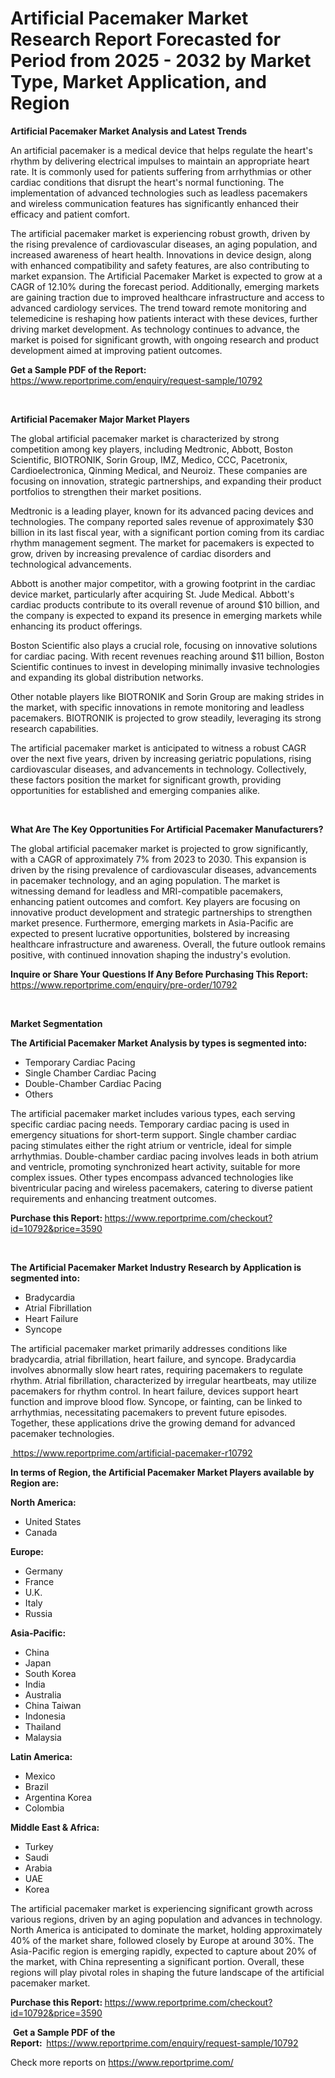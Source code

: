 <p><h1>Artificial Pacemaker Market Research Report Forecasted for Period from 2025 -  2032 by Market Type, Market Application, and Region</h1></p><p><strong>Artificial Pacemaker Market Analysis and Latest Trends</strong></p>
<p><p>An artificial pacemaker is a medical device that helps regulate the heart's rhythm by delivering electrical impulses to maintain an appropriate heart rate. It is commonly used for patients suffering from arrhythmias or other cardiac conditions that disrupt the heart's normal functioning. The implementation of advanced technologies such as leadless pacemakers and wireless communication features has significantly enhanced their efficacy and patient comfort.</p><p>The artificial pacemaker market is experiencing robust growth, driven by the rising prevalence of cardiovascular diseases, an aging population, and increased awareness of heart health. Innovations in device design, along with enhanced compatibility and safety features, are also contributing to market expansion. The Artificial Pacemaker Market is expected to grow at a CAGR of 12.10% during the forecast period. Additionally, emerging markets are gaining traction due to improved healthcare infrastructure and access to advanced cardiology services. The trend toward remote monitoring and telemedicine is reshaping how patients interact with these devices, further driving market development. As technology continues to advance, the market is poised for significant growth, with ongoing research and product development aimed at improving patient outcomes.</p></p>
<p><strong>Get a Sample PDF of the Report:&nbsp;</strong> <a href="https://www.reportprime.com/enquiry/request-sample/10792?utm_campaign=2514&utm_medium=2&utm_source=Github&utm_content=ia&utm_term=20032025&utm_id=artificial-pacemaker">https://www.reportprime.com/enquiry/request-sample/10792</a></p>
<p>&nbsp;</p>
<p><strong>Artificial Pacemaker Major Market Players</strong></p>
<p><p>The global artificial pacemaker market is characterized by strong competition among key players, including Medtronic, Abbott, Boston Scientific, BIOTRONIK, Sorin Group, IMZ, Medico, CCC, Pacetronix, Cardioelectronica, Qinming Medical, and Neuroiz. These companies are focusing on innovation, strategic partnerships, and expanding their product portfolios to strengthen their market positions.</p><p>Medtronic is a leading player, known for its advanced pacing devices and technologies. The company reported sales revenue of approximately $30 billion in its last fiscal year, with a significant portion coming from its cardiac rhythm management segment. The market for pacemakers is expected to grow, driven by increasing prevalence of cardiac disorders and technological advancements.</p><p>Abbott is another major competitor, with a growing footprint in the cardiac device market, particularly after acquiring St. Jude Medical. Abbott's cardiac products contribute to its overall revenue of around $10 billion, and the company is expected to expand its presence in emerging markets while enhancing its product offerings.</p><p>Boston Scientific also plays a crucial role, focusing on innovative solutions for cardiac pacing. With recent revenues reaching around $11 billion, Boston Scientific continues to invest in developing minimally invasive technologies and expanding its global distribution networks.</p><p>Other notable players like BIOTRONIK and Sorin Group are making strides in the market, with specific innovations in remote monitoring and leadless pacemakers. BIOTRONIK is projected to grow steadily, leveraging its strong research capabilities.</p><p>The artificial pacemaker market is anticipated to witness a robust CAGR over the next five years, driven by increasing geriatric populations, rising cardiovascular diseases, and advancements in technology. Collectively, these factors position the market for significant growth, providing opportunities for established and emerging companies alike.</p></p>
<p>&nbsp;</p>
<p><strong>What Are The Key Opportunities For Artificial Pacemaker Manufacturers?</strong></p>
<p><p>The global artificial pacemaker market is projected to grow significantly, with a CAGR of approximately 7% from 2023 to 2030. This expansion is driven by the rising prevalence of cardiovascular diseases, advancements in pacemaker technology, and an aging population. The market is witnessing demand for leadless and MRI-compatible pacemakers, enhancing patient outcomes and comfort. Key players are focusing on innovative product development and strategic partnerships to strengthen market presence. Furthermore, emerging markets in Asia-Pacific are expected to present lucrative opportunities, bolstered by increasing healthcare infrastructure and awareness. Overall, the future outlook remains positive, with continued innovation shaping the industry's evolution.</p></p>
<p><strong>Inquire or Share Your Questions If Any Before Purchasing This Report:</strong> <a href="https://www.reportprime.com/enquiry/pre-order/10792?utm_campaign=2514&utm_medium=2&utm_source=Github&utm_content=ia&utm_term=20032025&utm_id=artificial-pacemaker">https://www.reportprime.com/enquiry/pre-order/10792</a></p>
<p>&nbsp;</p>
<p><strong>Market Segmentation</strong></p>
<p><strong>The Artificial Pacemaker Market Analysis by types is segmented into:</strong></p>
<p><ul><li>Temporary Cardiac Pacing</li><li>Single Chamber Cardiac Pacing</li><li>Double-Chamber Cardiac Pacing</li><li>Others</li></ul></p>
<p><p>The artificial pacemaker market includes various types, each serving specific cardiac pacing needs. Temporary cardiac pacing is used in emergency situations for short-term support. Single chamber cardiac pacing stimulates either the right atrium or ventricle, ideal for simple arrhythmias. Double-chamber cardiac pacing involves leads in both atrium and ventricle, promoting synchronized heart activity, suitable for more complex issues. Other types encompass advanced technologies like biventricular pacing and wireless pacemakers, catering to diverse patient requirements and enhancing treatment outcomes.</p></p>
<p><strong>Purchase this Report:&nbsp;</strong><a href="https://www.reportprime.com/checkout?id=10792&price=3590&utm_campaign=2514&utm_medium=2&utm_source=Github&utm_content=ia&utm_term=20032025&utm_id=artificial-pacemaker">https://www.reportprime.com/checkout?id=10792&price=3590</a></p>
<p>&nbsp;</p>
<p><strong>The Artificial Pacemaker Market Industry Research by Application is segmented into:</strong></p>
<p><ul><li>Bradycardia</li><li>Atrial Fibrillation</li><li>Heart Failure</li><li>Syncope</li></ul></p>
<p><p>The artificial pacemaker market primarily addresses conditions like bradycardia, atrial fibrillation, heart failure, and syncope. Bradycardia involves abnormally slow heart rates, requiring pacemakers to regulate rhythm. Atrial fibrillation, characterized by irregular heartbeats, may utilize pacemakers for rhythm control. In heart failure, devices support heart function and improve blood flow. Syncope, or fainting, can be linked to arrhythmias, necessitating pacemakers to prevent future episodes. Together, these applications drive the growing demand for advanced pacemaker technologies.</p></p>
<p><a href="https://www.reportprime.com/artificial-pacemaker-r10792?utm_campaign=2514&utm_medium=2&utm_source=Github&utm_content=ia&utm_term=20032025&utm_id=artificial-pacemaker">&nbsp;https://www.reportprime.com/artificial-pacemaker-r10792</a></p>
<p><strong>In terms of Region, the Artificial Pacemaker Market Players available by Region are:</strong></p>
<p>
    <p> <strong> North America: </strong>
        <ul>
            <li>United States</li>
            <li>Canada</li>
        </ul>
        </p> 
    <p> <strong> Europe: </strong>
        <ul>
            <li>Germany</li>
            <li>France</li>
            <li>U.K.</li>
            <li>Italy</li>
            <li>Russia</li>
        </ul>
        </p> 
    <p> <strong> Asia-Pacific: </strong>
        <ul>
            <li>China</li>
            <li>Japan</li>
            <li>South Korea</li>
            <li>India</li>
            <li>Australia</li>
            <li>China Taiwan</li>
            <li>Indonesia</li>
            <li>Thailand</li>
            <li>Malaysia</li>
        </ul>
        </p> 
    <p> <strong> Latin America: </strong>
        <ul>
            <li>Mexico</li>
            <li>Brazil</li>
            <li>Argentina Korea</li>
            <li>Colombia</li>
        </ul>
        </p> 
    <p> <strong> Middle East & Africa: </strong>
        <ul>
            <li>Turkey</li>
            <li>Saudi</li>
            <li>Arabia</li>
            <li>UAE</li>
            <li>Korea</li>
        </ul>
    </p>
    </p>
<p><p>The artificial pacemaker market is experiencing significant growth across various regions, driven by an aging population and advances in technology. North America is anticipated to dominate the market, holding approximately 40% of the market share, followed closely by Europe at around 30%. The Asia-Pacific region is emerging rapidly, expected to capture about 20% of the market, with China representing a significant portion. Overall, these regions will play pivotal roles in shaping the future landscape of the artificial pacemaker market.</p></p>
<p><strong>Purchase this Report: </strong><a href="https://www.reportprime.com/checkout?id=10792&price=3590&utm_campaign=2514&utm_medium=2&utm_source=Github&utm_content=ia&utm_term=20032025&utm_id=artificial-pacemaker">https://www.reportprime.com/checkout?id=10792&price=3590</a></p>
<p>&nbsp;<strong>Get a Sample PDF of the Report:&nbsp;&nbsp;</strong><a href="https://www.reportprime.com/enquiry/request-sample/10792?utm_campaign=2514&utm_medium=2&utm_source=Github&utm_content=ia&utm_term=20032025&utm_id=artificial-pacemaker">https://www.reportprime.com/enquiry/request-sample/10792</a></p>
<p><strong></strong></p>
<p>Check more reports on <a href="https://www.reportprime.com/?utm_campaign=2514&utm_medium=2&utm_source=Github&utm_content=ia&utm_term=20032025&utm_id=artificial-pacemaker">https://www.reportprime.com/</a></p>